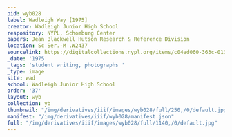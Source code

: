 ```yaml
---
pid: wyb028
label: Wadleigh Way [1975]
creator: Wadleigh Junior High School
respository: NYPL, Schomburg Center
papers: Jean Blackwell Hutson Research & Reference Division
location: Sc Ser.-M .W2437
sourcelink: https://digitalcollections.nypl.org/items/c04ed060-363c-0134-4c91-00505686a51c
_date: '1975'
_tags: 'student writing, photographs '
_type: image
site: wad
school: Wadleigh Junior High School
order: '37'
layout: wyb
collection: yb
thumbnail: "/img/derivatives/iiif/images/wyb028/full/250,/0/default.jpg"
manifest: "/img/derivatives/iiif/wyb028/manifest.json"
full: "/img/derivatives/iiif/images/wyb028/full/1140,/0/default.jpg"
---
```

